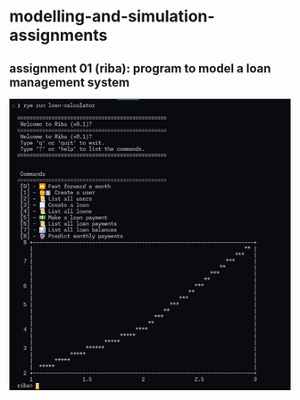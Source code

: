# modelling-and-simulation-assignments


## assignment 01 (riba): program to model a loan management system

![a screenshot of the riba cli.](./images/riba.png)
